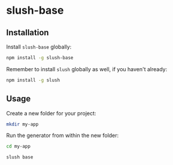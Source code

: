 slush-base
==============

## Installation

Install `slush-base` globally:

```bash
npm install -g slush-base
```

Remember to install `slush` globally as well, if you haven't already:

```bash
npm install -g slush
```

## Usage

Create a new folder for your project:

```bash
mkdir my-app
```

Run the generator from within the new folder:

```bash
cd my-app

slush base
```